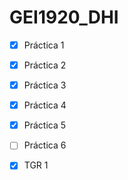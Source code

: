 # GEI1920_DHI

- [x] Práctica 1
- [x] Práctica 2
- [x] Práctica 3
- [x] Práctica 4
- [x] Práctica 5
- [ ] Práctica 6

- [x] TGR 1